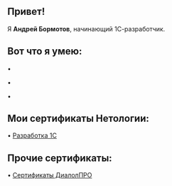 <h2><strong>Привет!</strong></h2>
<p>Я <strong>Андрей Бормотов</strong>, начинающий 1С-разработчик.</p>
<h2><strong>Вот что я умею:</strong></h2>
<p>&bull;</p>
<p>&bull;</p>
<p>&bull;</p>
<h2><strong>Мои сертификаты Нетологии:</strong></h2>
</p> <p>&bull; <a href="https://github.com/AndreyBormotov/CertificateNetology">Разработка 1С</a></p>
<h2><strong>Прочие сертификаты:</strong></h2>
</p> <p>&bull; <a href="https://github.com/AndreyBormotov/Certificate_DialogPRO">Сертификаты ДиалолПРО</a></p>

